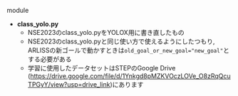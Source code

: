 module

- **class_yolo.py**
  - NSE2023のclass_yolo.pyをYOLOX用に書き直したもの
  - NSE2023のclass_yolo.pyと同じ使い方で使えるようにしたつもり, ARLISSの新ゴールで動かすときは`old_goal_or_new_goal="new_goal"`とする必要がある
  - 学習に使用したデータセットはSTEPのGoogle Drive (https://drive.google.com/file/d/1Ynkgd8pMZKVOczLOVe_O8zRqQcuTPGyY/view?usp=drive_link)にあります
